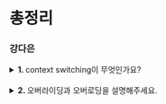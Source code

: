 # 총정리

### 강다은
<details>
  <summary> <b>1. </b> context switching이 무엇인가요?  </summary> <br />
  <div>
  
  - 여러 개의 프로세스가 실행되고 있을 때 실행 중이던 프로세스를 중단하고 다른 프로세스를 실행하는 것입니다.
  - 즉, CPU를 다른 프로세스로 넘겨주는 행동입니다.
  - 인터럽트에 의해 요청이 발생하고, 프로세스의 실행 상태를 PCB에 저장하고, 다음 프로세스의 PCB에서 context를 가져와 CPU에 할당하는 과정을 반복적으로 수행한다.
  
  +) context는 CPU가 프로세스를 실행하기 위한 정보들으로 프로세스의 PCB에 저장된다. 그래서 중단 후에 넘기고 다시 오더라도, 이전에 하던 일을 이어서 할 수 있다.  
  
  +) 발생 상황: I/O 인터럽트, CPU 사용시간 종료, 자식 프로세스 fork, 인터럽트 처리를 기다릴 때
  
  +) 스레드는 공유 영역이 많아 context switching이 빠르지만, 프로세스는 context switching 시 공유 데이터가 없어 새로 정보를 쌓아야 한다.

  </div>
</details>
<br />


<details>
   <summary> <b>2. </b> 오버라이딩과 오버로딩을 설명해주세요. </summary> <br />
<div>
  
- 오버라이딩은 상위 클래스의 메소드를 하위 클래스가 재정의하여 사용하는 것입니다.
- 오버로딩은 같은 클래스 내에서 동일한 이름의 메소드를 여러개 가지면서, 매개변수의 유형 및 개수를 다르게 구현한 것입니다. 

+) 오버라이딩과 오버로딩을 사용하는 이유는? 오버라이딩은 상속 관계에서 메소드의 다형성을 지원하고, 자식 클래스에서 재정의하여 동작을 변경하는데 사용합니다. 오버로딩은 다양한 매개변수로 동일한 메소드 이름들을 다루기 때문에 메소드 호출이 간결해집니다.

+) 다형성이 무엇인가요? 객체지향 프로그래밍의 특징 중 하나로 같은 모양의 코드가 다른 행위를 하는 것을 의미합니다. 즉, 한 클래스가 다양한 동작 방법을 가지고 있는 것입니다.
</div>
</details>
<br />
